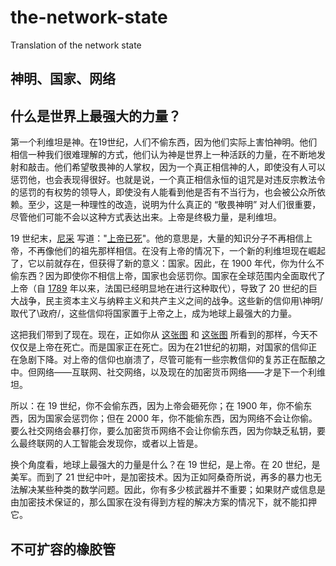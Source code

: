# the-network-state
Translation of the network state

## 神明、国家、网络

## 什么是世界上最强大的力量？

第一个利维坦是神。在19世纪，人们不偷东西，因为他们实际上害怕神明。他们相信一种我们很难理解的方式，他们认为神是世界上一种活跃的力量，在不断地发射和敲击。他们希望敬畏神的人掌权，因为一个真正相信神的人，即使没有人可以惩罚他，也会表现得很好。也就是说，一个真正相信永恒的诅咒是对违反宗教法令的惩罚的有权势的领导人，即使没有人能看到他是否有不当行为，也会被公众所依赖。至少，这是一种理性的改造，说明为什么真正的 “敬畏神明” 对人们很重要，尽管他们可能不会以这种方式表达出来。上帝是终极力量，是利维坦。

19 世纪末，[尼采](https://zh.wikipedia.org/wiki/%E5%BC%97%E9%87%8C%E5%BE%B7%E9%87%8C%E5%B8%8C%C2%B7%E5%B0%BC%E9%87%87) 写道："[上帝已死](https://zh.wikipedia.org/wiki/%E4%B8%8A%E5%B8%9D%E5%B7%B2%E6%AD%BB)"。他的意思是，大量的知识分子不再相信上帝，不再像他们的祖先那样相信。在没有上帝的情况下，一个新的利维坦现在崛起了，它以前就存在，但获得了新的意义：国家。因此，在 1900 年代，你为什么不偷东西？因为即使你不相信上帝，国家也会惩罚你。国家在全球范围内全面取代了上帝（自 [1789](https://zh.wikipedia.org/wiki/%E6%B3%95%E5%9B%BD%E5%A4%A7%E9%9D%A9%E5%91%BD) 年以来，法国已经明显地在进行这种取代），导致了 20 世纪的巨大战争，民主资本主义与纳粹主义和共产主义之间的战争。这些新的信仰用\神明/取代了\政府/，这些信仰将国家置于上帝之上，成为地球上最强大的力量。

这把我们带到了现在。现在，正如你从 [这张图](https://substackcdn.com/image/fetch/w_1456,c_limit,f_webp,q_auto:good,fl_progressive:steep/https%3A%2F%2Fbucketeer-e05bbc84-baa3-437e-9518-adb32be77984.s3.amazonaws.com%2Fpublic%2Fimages%2F2dc7ff41-8848-4239-9c47-be2d7ed0ae21_624x1294.png) 和 [这张图](https://substackcdn.com/image/fetch/w_1456,c_limit,f_webp,q_auto:good,fl_progressive:steep/https%3A%2F%2Fbucketeer-e05bbc84-baa3-437e-9518-adb32be77984.s3.amazonaws.com%2Fpublic%2Fimages%2F48d88735-0682-45e7-b9fa-263c057ffce9_1280x706.jpeg) 所看到的那样，今天不仅仅是上帝在死亡。而是国家正在死亡。因为在21世纪的初期，对国家的信仰正在急剧下降。对上帝的信仰也崩溃了，尽管可能有一些宗教信仰的复苏正在酝酿之中。但网络——互联网、社交网络，以及现在的加密货币网络——才是下一个利维坦。

所以：在 19 世纪，你不会偷东西，因为上帝会砸死你；在 1900 年，你不偷东西，因为国家会惩罚你；但在 2000 年，你不能偷东西，因为网络不会让你偷。要么社交网络会暴打你，要么加密货币网络不会让你偷东西，因为你缺乏私钥，要么最终联网的人工智能会发现你，或者以上皆是。

换个角度看，地球上最强大的力量是什么？在 19 世纪，是上帝。在 20 世纪，是美军。而到了 21 世纪中叶，是加密技术。因为正如阿桑奇所说，再多的暴力也无法解决某些种类的数学问题。因此，你有多少核武器并不重要；如果财产或信息是由加密技术保证的，那么国家在没有得到方程的解决方案的情况下，就不能扣押它。

## 不可扩容的橡胶管
